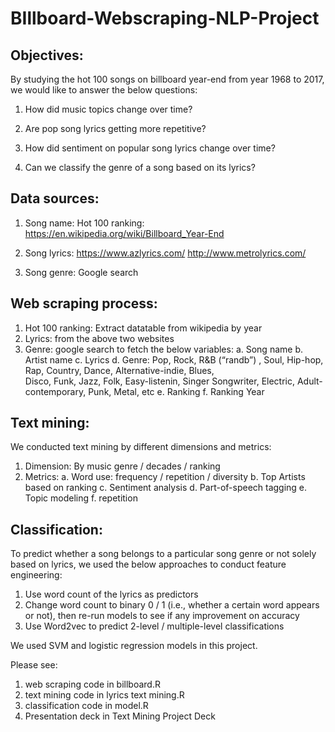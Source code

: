 # BIllboard-Webscraping-NLP-Project

## Objectives: 
By studying the hot 100 songs on billboard year-end from year 1968 to 2017, we would like to answer the below questions:

1. How did music topics change over time? 

2. Are pop song lyrics getting more repetitive?

3. How did sentiment on popular song lyrics change over time?

4. Can we classify the genre of a song based on its lyrics? 


## Data sources: 
1. Song name: Hot 100 ranking: https://en.wikipedia.org/wiki/Billboard_Year-End
2. Song lyrics: 
    https://www.azlyrics.com/
    http://www.metrolyrics.com/

3. Song genre: Google search

## Web scraping process:
1. Hot 100 ranking: Extract datatable from wikipedia by year 
2. Lyrics: from the above two websites
3. Genre: google search to fetch the below variables:
    a. Song name
    b. Artist name
    c. Lyrics
    d. Genre: Pop, Rock, R&B (“randb”) <Rhythm-and-blues>, Soul, Hip-hop, Rap, Country, Dance, Alternative-indie, Blues,    
       Disco, Funk, Jazz, Folk, Easy-listenin, Singer Songwriter, Electric, Adult-contemporary, Punk, Metal, etc
    e. Ranking
    f. Ranking Year

## Text mining:
We conducted text mining by different dimensions and metrics:
1. Dimension: By music genre / decades / ranking
2. Metrics: 
    a. Word use: frequency / repetition / diversity
    b. Top Artists based on ranking
    c. Sentiment analysis
    d. Part-of-speech tagging
    e. Topic modeling
    f. repetition
 
## Classification:
To predict whether a song belongs to a particular song genre or not solely based on lyrics, we used the below approaches to conduct feature engineering:
1. Use word count of the lyrics as predictors
2. Change word count to binary 0 / 1 (i.e., whether a certain word appears or not), then re-run models to  see if any improvement on accuracy
3. Use Word2vec to predict 2-level / multiple-level classifications 

We used SVM and logistic regression models in this project.

Please see:
1. web scraping code in billboard.R
2. text mining code in lyrics text mining.R
3. classification code in model.R
4. Presentation deck in Text Mining Project Deck

